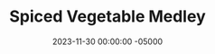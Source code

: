 ---
layout: post
title:  "Spiced Vegetable Medley"
date:   2023-11-30 00:00:00 -05000
categories: 
- Recipes
- Archive
permalink: /recipes/vegetable-medley
image: /assets/Food/Meatless/Medley/medley-cover.jpg
ing: medley-ing
facts: medley-facts
section1: 
start2: 
section2: 
start3: 
section3: 
start4: 
section4: 
start5: 
section5: 
Prep: 15
Rest: 
Cook: 25
Source1: 
Source2: 
whisk: https://s.samsungfood.com/4VpGN
tags: 
- spinach
- kale
- collard greens
- chopped
- onion
- chili powder
- eggs
- vegetable
- veggoe
- cumin
- hot sauce
- salsa
- lemon
- garlic
Description: I made some variation of this dish all the time. It goes great as a side, but most often I use this in my morning scrambled eggs. It's spicy, warm, comforting, and filling all in one healthy package
Instructions: 
- Heat a pan on medium heat with olive oil. Cut your onions into a small dice, and add to the pan with salt. Cover and cook until they start to turn translucent, about 5 minutes<br><br>

- As the onions cook, cut up the tomatoes. Add to the pan when the onions are translucent. Cover, and cook an additional 5 minutes or so<br><br>

- Add in the seasonings (chili powder, paprika, onion and garlic powder, cumin, lemon pepper, black pepper, and cayenne pepper) and the chopped spinach. Mix together, cover, and cook over medium heat until the spinach is done to your liking, about 10-20 minutes<br><br>

- Add in the seasonings and the chopped spinach. Mix together, cover, and cook over medium heat until the spinach is done to your likeness, about 10-20 minutes<br><br>

- Stir in the salsa, lemon, and garlic. Taste for additional seasonings, and serve. Here I have some of the vegetable medley with chopped up leftover chicken breast<br><br>
- <center><img src="/assets/Food/Meatless/Medley/medley-4.jpg" alt="" class="instruction-image"></center>
---